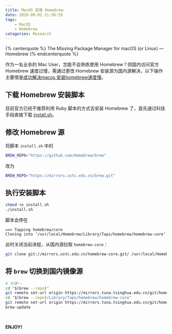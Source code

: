 ```yaml
---
title: MacOS 安装 Homebrew
date: 2020-09-01 21:50:29
tags:
    - MacOS
    - Homebrew
catagories: Research
---
```


{% centerquote %}
The Missing Package Manager for macOS (or Linux) — Homebrew
{% endcenterquote %}

作为一名业余的 Mac User，怎能不会熟练使用 Homebrew？但国内访问官方 Homebrew 速度过慢，需通过更改 Homebrew 安装源为国内源解决，以下操作主要借鉴[成功解决macos 安装homebrew速度慢][jianshu-c7c7aa34e579]。

<!-- more -->

## 下载 Homebrew 安装脚本

目前官方已经不推荐利用 Ruby 脚本的方式去安装 Homebrew 了，首先通过科技手段直接下载 [install.sh][install.sh]。

## 修改 Homebrew 源

将脚本 `install.sh` 中的

```bash
BREW_REPO="https://github.com/Homebrew/brew"
```

改为

```bash
BREW_REPO="https://mirrors.ustc.edu.cn/brew.git"
```

## 执行安装脚本

```bash
chmod +x install.sh
./install.sh
```

脚本会停在

```
==> Tapping homebrew/core
Cloning into ‘/usr/local/Homebrew/Library/Taps/homebrew/homebrew-core’
```

此时关闭当前进程，从国内源拉取 `homebrew-core`：

```bash
git clone git://mirrors.ustc.edu.cn/homebrew-core.git/ /usr/local/Homebrew/Library/Taps/homebrew/homebrew-core --depth=1
```

## 将 `brew` 切换到国内镜像源

```bash
# 步骤一
cd "$(brew --repo)"
git remote set-url origin https://mirrors.tuna.tsinghua.edu.cn/git/homebrew/brew.git
cd "$(brew --repo)/Library/Taps/homebrew/homebrew-core"
git remote set-url origin https://mirrors.tuna.tsinghua.edu.cn/git/homebrew/homebrew-core.git
brew update
```

<br>

**ENJOY!**



[jianshu-c7c7aa34e579]: https://www.jianshu.com/p/c7c7aa34e579
[install.sh]: https://raw.githubusercontent.com/Homebrew/install/master/install.sh
